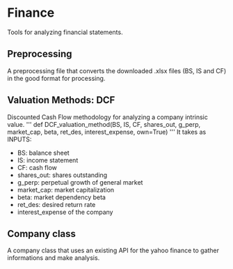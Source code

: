 # Finance
Tools for analyzing financial statements.

## Preprocessing
A preprocessing file that converts the downloaded .xlsx files (BS, IS and CF) in the good format for processing.

## Valuation Methods: DCF
Discounted Cash Flow methodology for analyzing a company intrinsic value.
''' def DCF_valuation_method(BS, IS, CF, shares_out, g_perp, market_cap, beta, ret_des, interest_expense, own=True) '''
It takes as INPUTS:
- BS: balance sheet
- IS: income statement
- CF: cash flow
- shares_out: shares outstanding
- g_perp: perpetual growth of general market
- market_cap: market capitalization
- beta: market dependency beta
- ret_des: desired return rate
- interest_expense of the company

## Company class
A company class that uses an existing API for the yahoo finance to gather informations and make analysis.

